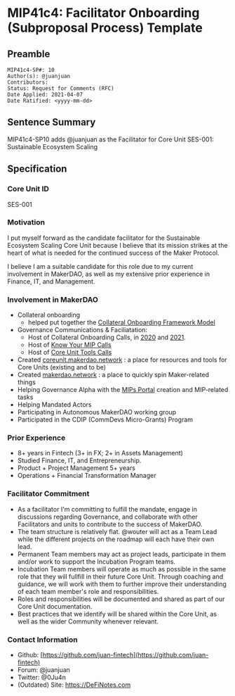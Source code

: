 # MIP41c4: Facilitator Onboarding (Subproposal Process) Template

## Preamble

```
MIP41c4-SP#: 10
Author(s): @juanjuan
Contributors:
Status: Request for Comments (RFC)
Date Applied: 2021-04-07
Date Ratified: <yyyy-mm-dd>
```

## Sentence Summary

MIP41c4-SP10 adds @juanjuan as the Facilitator for Core Unit SES-001: Sustainable Ecosystem Scaling

## Specification

### Core Unit ID

SES-001

### Motivation

I put myself forward as the candidate facilitator for the Sustainable Ecosystem Scaling Core Unit because I believe that its mission strikes at the heart of what is needed for the continued success of the Maker Protocol.

I believe I am a suitable candidate for this role due to my current involvement in MakerDAO, as well as my extensive prior experience in Finance, IT, and Management.

### Involvement in MakerDAO

- Collateral onboarding
    - helped put together the [Collateral Onboarding Framework Model](https://forum.makerdao.com/t/collateral-onboarding-framework-a-model/4838)
- Governance Communications & Faciliatation:
    - Host of Collateral Onboarding Calls, in [2020](https://forum.makerdao.com/t/all-your-collateral-calls-are-belong-to-us-2020-recap-upcoming/5718/) and [2021](https://forum.makerdao.com/t/collateral-onboarding-calls-listing-2021-edition/6566/).
    - Host of [Know Your MIP Calls](https://forum.makerdao.com/t/know-your-mip-index/6768)
    - Host of [Core Unit Tools Calls](https://forum.makerdao.com/c/core-units/core-unit-meetings/32)
- Created [coreunit.makerdao.network](https://coreunit.makerdao.network) : a place for resources and tools for Core Units (existing and to be)
- Created [makerdao.network](https://makerdao.network) : a place to quickly spin Maker-related things
- Helping Governance Alpha with the [MIPs Portal](https://mips.makerdao.com/) creation and MIP-related tasks
- Helping Mandated Actors
- Participating in Autonomous MakerDAO working group
- Participated in the CDIP (CommDevs Micro-Grants) Program

### Prior Experience

- 8+ years in Fintech (3+ in FX; 2+ in Assets Management)
- Studied Finance, IT, and Entrepreneurship.
- Product + Project Management 5+ years
- Operations + Financial Transformation Manager

### Facilitator Commitment

- As a facilitator I'm committing to fulfill the mandate, engage in discussions regarding Governance, and collaborate with other Facilitators and units to contribute to the success of MakerDAO.
- The team structure is relatively flat. @wouter will act as a Team Lead while the different projects on the roadmap will each have their own lead.
- Permanent Team members may act as project leads, participate in them and/or work to support the Incubation Program teams.
- Incubation Team members will operate as much as possible in the same role that they will fullfill in their future Core Unit. Through coaching and guidance, we will work with them to further improve their understanding of each team member's role and responsibilities.
- Roles and responsibilities will be documented and shared as part of our Core Unit documentation.
- Best practices that we identify will be shared within the Core Unit, as well as the wider Community whenever relevant.

### Contact Information

- Github: [https://github.com/juan-fintech](https://github.com/juan-fintech)
- Forum: @juanjuan
- Twitter: @0Ju4n
- (Outdated) Site: https://DeFiNotes.com
